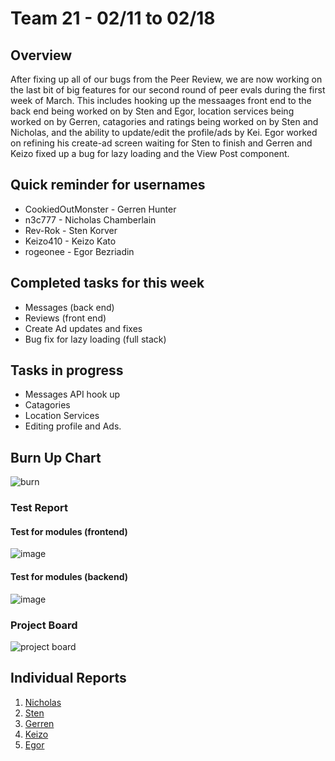 # Team 21 - 02/11 to 02/18

## Overview

After fixing up all of our bugs from the Peer Review, we are now working on the last bit of big features for our second round of peer evals during the first week of March. This includes hooking up the messaages front end to the back end being worked on by Sten and Egor, location services being worked on by Gerren, catagories and ratings being worked on by Sten and Nicholas, and the ability to update/edit the profile/ads by Kei. Egor worked on refining his create-ad screen waiting for Sten to finish and Gerren and Keizo fixed up a bug for lazy loading and the View Post component. 


## Quick reminder for usernames

* CookiedOutMonster - Gerren Hunter
* n3c777 - Nicholas Chamberlain
* Rev-Rok - Sten Korver
* Keizo410 - Keizo Kato
* rogeonee - Egor Bezriadin

## Completed tasks for this week

- Messages (back end)
- Reviews (front end)
- Create Ad updates and fixes
- Bug fix for lazy loading (full stack) 
  
## Tasks in progress

- Messages API hook up
- Catagories
- Location Services
- Editing profile and Ads.


## Burn Up Chart
![burn](https://github.com/COSC-499-W2023/year-long-project-team-21/assets/44909431/ccd7f0db-e371-4063-a6f6-96cde6ffe1c6)



### Test Report

#### Test for modules (frontend)
![image](https://github.com/COSC-499-W2023/year-long-project-team-21/assets/97712961/88ae527b-c0a6-4cf8-8609-5bf63640fe43)

#### Test for modules (backend)

![image](https://github.com/COSC-499-W2023/year-long-project-team-21/assets/112997109/294b7aa4-b33c-4774-b036-95509c98ee3e)




### Project Board
![project board](https://github.com/COSC-499-W2023/year-long-project-team-21/assets/44909431/d34961a1-10f6-4be0-b484-c51956d27643)




## Individual Reports

1. [Nicholas](../personal%20log/Nicholas_Report.md)
2. [Sten](../personal%20log/Sten_Report.md)
3. [Gerren](../personal%20log/Gerren_Report.md)
4. [Keizo](../personal%20log/Keizo_Report.md)
5. [Egor](../personal%20log/Egor_Report.md)
